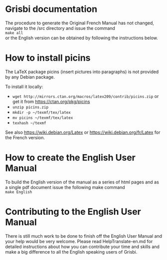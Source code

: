 Grisbi documentation
====================

The procedure to generate the Original French Manual has not changed, navigate to the /src directory and issue the command  
`make all`  
or the English version can be obtained by following the instructions below.

How to install picins
=====================

The LaTeX package picins (insert pictures into paragraphs) is not provided by any Debian package.

To install it locally:  
- ``wget http://mirrors.ctan.org/macros/latex209/contrib/picins.zip`` or get it from https://ctan.org/pkg/picins  
- ``unzip picins.zip``  
- ``mkdir -p ~/texmf/tex/latex``  
- ``mv picins ~/texmf/tex/latex``  
- ``texhash ~/texmf``  

See also https://wiki.debian.org/Latex or https://wiki.debian.org/fr/Latex for the French version.

How to create the English User Manual
=====================================

To build the English version of the manual as a series of html pages and as a single pdf document issue the following make command  
`make English`  

Contributing to the English User Manual
=======================================
There is still much work to be done to finish off the English User Manual and your help would be very welcome.  Please read HelpTranslate-en.md for detailed instructions about how you can contribute your time and skills and make a big difference to all the English speaking users of Grisbi.




